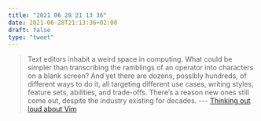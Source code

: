 ```yaml
---
title: "2021 06 28 21 13 36"
date: 2021-06-28T21:13:36+02:00
draft: false
type: "tweet"
---
```

> Text editors inhabit a weird space in computing. What could be simpler than transcribing the ramblings of an operator into characters on a blank screen? And yet there are dozens, possibly hundreds, of different ways to do it, all targeting different use cases, writing styles, feature sets, abilities, and trade-offs. There’s a reason new ones still come out, despite the industry existing for decades. --- [Thinking out loud about Vim](https://rubenerd.com/thinking-out-loud-about-vim/)
